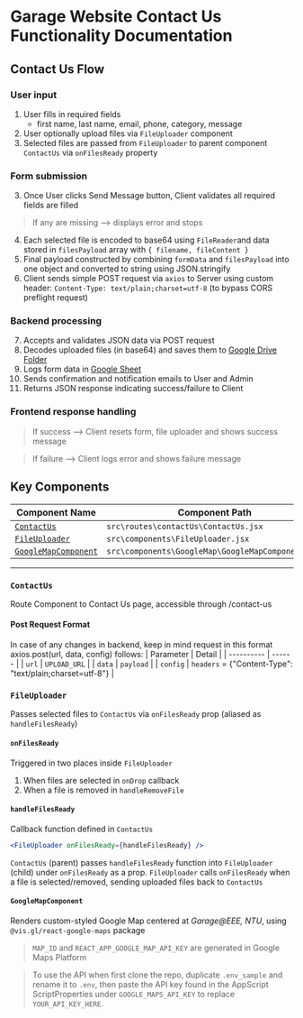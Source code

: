 # Garage Website Contact Us Functionality Documentation

## Contact Us Flow
### User input
1. User fills in required fields
   * first name, last name, email, phone, category, message
2. User optionally upload files via `FileUploader` component
3. Selected files are passed from `FileUploader` to parent component `ContactUs` via `onFilesReady` property
### Form submission
3. Once User clicks Send Message button, Client validates all required fields are filled
> If any are missing --> displays error and stops
4. Each selected file is encoded to base64 using `FileReader`and data stored in `filesPayload` array with `{ filename, fileContent }`
5. Final payload constructed by combining `formData` and `filesPayload` into one object and converted to string using JSON.stringify
6. Client sends simple POST request via `axios` to Server using custom header: `Content-Type: text/plain;charset=utf-8` (to bypass CORS preflight request)
### Backend processing
7. Accepts and validates JSON data via POST request
8. Decodes uploaded files (in base64) and saves them to [Google Drive Folder](https://drive.google.com/drive/folders/1MAe1zz19Gj3F4GAtXVwRZL4V_MWLmLiT)
9. Logs form data in [Google Sheet](https://docs.google.com/spreadsheets/d/1h-9btaZ74P3qCZm4_U0VTkjPEeGkO2WiiZHqp_x0PPo/edit?gid=2111003984#gid=2111003984)
10. Sends confirmation and notification emails to User and Admin
11. Returns JSON response indicating success/failure to Client
### Frontend response handling
> If success --> Client resets form, file uploader and shows success message

> If failure --> Client logs error and shows failure message


## Key Components

| Component Name                        | Component Path                                |
| ------------------------------------- | --------------------------------------------- |
| [`ContactUs`](#ContactUs)                 | `src\routes\contactUs\ContactUs.jsx`                   |
| [`FileUploader`](#FileUploader)   | `src\components\FileUploader.jsx`                |
| [`GoogleMapComponent`](#GoogleMapComponent)   | `src\components\GoogleMap\GoogleMapComponent.jsx` |

---

### `ContactUs`

Route Component to Contact Us page, accessible through /contact-us


#### Post Request Format
In case of any changes in backend, keep in mind request in this format\
axios.post(url, data, config) follows:
|  Parameter | Detail |
| ---------- | ------ | 
| `url`      | `UPLOAD_URL` |
| `data`     | `payload` |
| `config`   | `headers` = {"Content-Type": "text/plain;charset=utf-8"} |

### `FileUploader`
Passes selected files to `ContactUs` via `onFilesReady` prop (aliased as `handleFilesReady`)

#### `onFilesReady`
Triggered in two places inside `FileUploader`
1. When files are selected in `onDrop` callback
2. When a file is removed in `handleRemoveFile`

#### `handleFilesReady`
Callback function defined in `ContactUs`
```jsx
<FileUploader onFilesReady={handleFilesReady} />
```
`ContactUs` (parent) passes `handleFilesReady` function into `FileUploader` (child) under `onFilesReady` as a prop. `FileUploader` calls `onFilesReady` when a file is selected/removed, sending uploaded files back to `ContactUs`

#### `GoogleMapComponent`
Renders custom-styled Google Map centered at *Garage@EEE, NTU*, using `@vis.gl/react-google-maps` package

> `MAP_ID` and `REACT_APP_GOOGLE_MAP_API_KEY` are generated in Google Maps Platform

>  To use the API when first clone the repo, duplicate `.env_sample` and rename it to `.env`, then paste the API key found in the AppScript ScriptProperties under `GOOGLE_MAPS_API_KEY` to replace `YOUR_API_KEY_HERE`.
